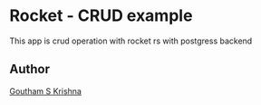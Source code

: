 # Rocket - CRUD example

This app is crud operation with rocket rs with postgress backend

## Author

[Goutham S Krishna](https://www.linkedin.com/in/goutham-s-krishna-21ab151a0/)
